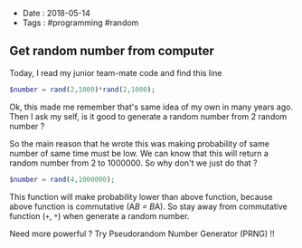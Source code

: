 - Date : 2018-05-14
- Tags : #programming #random

## Get random number from computer

Today, I read my junior team-mate code and find this line

```php
$number = rand(2,1000)*rand(2,1000);
```

Ok, this made me remember that's same idea of my own in many years ago. Then I ask my self, is it good to generate a random number from 2 random number ?

So the main reason that he wrote this was making probability of same number of same time must be low. We can know that this will return a random number from 2 to 1000000. So why don't we just do that ?

```php
$number = rand(4,1000000);
```

This function will make probability lower than above function, because above function is commutative (A*B = B*A). So stay away from commutative function (`+`, `*`) when generate a random number.

Need more powerful ? Try Pseudorandom Number Generator (PRNG) !!

